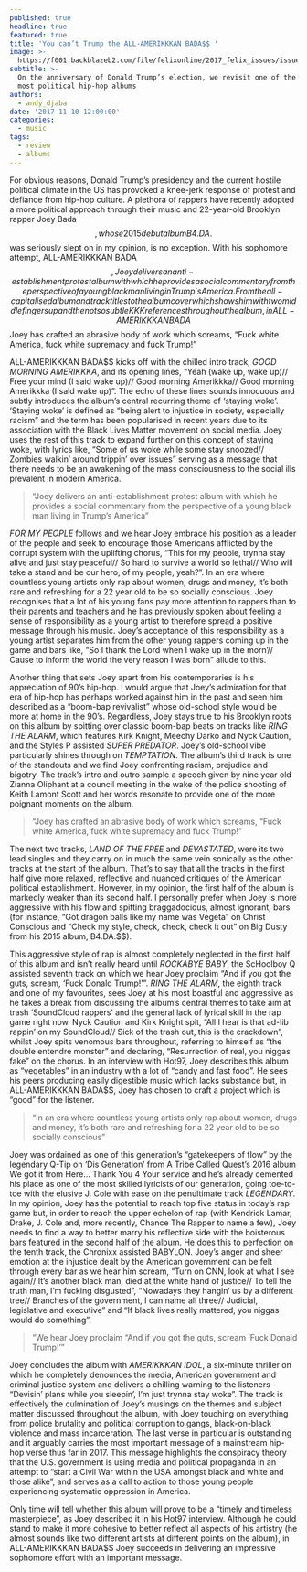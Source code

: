 ```yaml
---
published: true
headline: true
featured: true
title: 'You can’t Trump the ALL-AMERIKKKAN BADA$$ '
image: >-
  https://f001.backblazeb2.com/file/felixonline/2017_felix_issues/issue_1675/1675_music_joey.jpg
subtitle: >-
  On the anniversary of Donald Trump’s election, we revisit one of the year’s
  most political hip-hop albums
authors:
  - andy_djaba
date: '2017-11-10 12:00:00'
categories:
  - music
tags:
  - review
  - albums
---
```

For obvious reasons, Donald Trump’s presidency and the current hostile political climate in the US has provoked a knee-jerk response of protest and defiance from hip-hop culture. A plethora of rappers have recently adopted a more political approach through their music and 22-year-old Brooklyn rapper Joey Bada$$, whose 2015 debut album B4.DA.$$ was seriously slept on in my opinion, is no exception. With his sophomore attempt, ALL-AMERIKKKAN BADA$$, Joey delivers an anti-establishment protest album with which he provides a social commentary from the perspective of a young black man living in Trump’s America. From the all-capitalised album and track titles to the album cover which shows him with two middle fingers up and the not so subtle KKK references throughout the album, in ALL-AMERIKKKAN BADA$$ Joey has crafted an abrasive body of work which screams, “Fuck white America, fuck white supremacy and fuck Trump!”

ALL-AMERIKKKAN BADA$$ kicks off with the chilled intro track, _GOOD MORNING AMERIKKKA_, and its opening lines, “Yeah (wake up, wake up)// Free your mind (I said wake up)// Good morning Amerikkka// Good morning Amerikkka (I said wake up)”. The echo of these lines sounds innocuous and subtly introduces the album’s central recurring theme of ‘staying woke’. ‘Staying woke’ is defined as “being alert to injustice in society, especially racism” and the term has been popularised in recent years due to its association with the Black Lives Matter movement on social media. Joey uses the rest of this track to expand further on this concept of staying woke, with lyrics like, “Some of us woke while some stay snoozed// Zombies walkin’ around trippin’ over issues” serving as a message that there needs to be an awakening of the mass consciousness to the social ills prevalent in modern America.

> “Joey delivers an anti-establishment protest album with which he provides a social commentary from the perspective of a young black man living in Trump’s America”

_FOR MY PEOPLE_ follows and we hear Joey embrace his position as a leader of the people and seek to encourage those Americans afflicted by the corrupt system with the uplifting chorus, “This for my people, trynna stay alive and just stay peaceful// So hard to survive a world so lethal// Who will take a stand and be our hero, of my people, yeah?”. In an era where countless young artists only rap about women, drugs and money, it’s both rare and refreshing for a 22 year old to be so socially conscious. Joey recognises that a lot of his young fans pay more attention to rappers than to their parents and teachers and he has previously spoken about feeling a sense of responsibility as a young artist to therefore spread a positive message through his music. Joey’s acceptance of this responsibility as a young artist separates him from the other young rappers coming up in the game and bars like, “So I thank the Lord when I wake up in the morn’// Cause to inform the world the very reason I was born” allude to this.
 
Another thing that sets Joey apart from his contemporaries is his appreciation of 90’s hip-hop. I would argue that Joey’s admiration for that era of hip-hop has perhaps worked against him in the past and seen him described as a “boom-bap revivalist” whose old-school style would be more at home in the 90’s. Regardless, Joey stays true to his Brooklyn roots on this album by spitting over classic boom-bap beats on tracks like _RING THE ALARM_, which features Kirk Knight, Meechy Darko and Nyck Caution, and the Styles P assisted _SUPER PREDATOR_. Joey’s old-school vibe particularly shines through on _TEMPTATION_. The album’s third track is one of the standouts and we find Joey confronting racism, prejudice and bigotry. The track’s intro and outro sample a speech given by nine year old Zianna Oliphant at a council meeting in the wake of the police shooting of Keith Lamont Scott and her words resonate to provide one of the more poignant moments on the album.

> “Joey has crafted an abrasive body of work which screams, “Fuck white America, fuck white supremacy and fuck Trump!”

The next two tracks, _LAND OF THE FREE_ and _DEVASTATED_, were its two lead singles and they carry on in much the same vein sonically as the other tracks at the start of the album. That’s to say that all the tracks in the first half give more relaxed, reflective and nuanced critiques of the American political establishment. However, in my opinion, the first half of the album is markedly weaker than its second half. I personally prefer when Joey is more aggressive with his flow and spitting braggadocious, almost ignorant, bars (for instance, “Got dragon balls like my name was Vegeta” on Christ Conscious and “Check my style, check, check, check it out” on Big Dusty from his 2015 album, B4.DA.$$). 

This aggressive style of rap is almost completely neglected in the first half of this album and isn’t really heard until _ROCKABYE BABY_, the ScHoolboy Q assisted seventh track on which we hear Joey proclaim “And if you got the guts, scream, ‘Fuck Donald Trump!’”. _RING THE ALARM_, the eighth track and one of my favourites, sees Joey at his most boastful and aggressive as he takes a break from discussing the album’s central themes to take aim at trash ‘SoundCloud rappers’ and the general lack of lyrical skill in the rap game right now. Nyck Caution and Kirk Knight spit, “All I hear is that ad-lib rappin’ on my SoundCloud// Sick of the trash out, this is the crackdown”, whilst Joey spits venomous bars throughout, referring to himself as “the double entendre monster” and declaring, “Resurrection of real, you niggas fake” on the chorus. In an interview with Hot97, Joey describes this album as “vegetables” in an industry with a lot of “candy and fast food”. He sees his peers producing easily digestible music which lacks substance but, in ALL-AMERIKKKAN BADA$$, Joey has chosen to craft a project which is “good” for the listener.

> “In an era where countless young artists only rap about women, drugs and money, it’s both rare and refreshing for a 22 year old to be so socially conscious”

Joey was ordained as one of this generation’s “gatekeepers of flow” by the legendary Q-Tip on ‘Dis Generation’ from A Tribe Called Quest’s 2016 album We got it from Here… Thank You 4 Your service and he’s already cemented his place as one of the most skilled lyricists of our generation, going toe-to-toe with the elusive J. Cole with ease on the penultimate track _LEGENDARY_. In my opinion, Joey has the potential to reach top five status in today’s rap game but, in order to reach the upper echelon of rap (with Kendrick Lamar, Drake, J. Cole and, more recently, Chance The Rapper to name a few), Joey needs to find a way to better marry his reflective side with the boisterous bars featured in the second half of the album. He does this to perfection on the tenth track, the Chronixx assisted BABYLON. Joey’s anger and sheer emotion at the injustice dealt by the American government can be felt through every bar as we hear him scream, “Turn on CNN, look at what I see again// It’s another black man, died at the white hand of justice// To tell the truth man, I’m fucking disgusted”, “Nowadays they hangin’ us by a different tree// Branches of the government, I can name all three// Judicial, legislative and executive” and “If black lives really mattered, you niggas would do something”.

> “We hear Joey proclaim “And if you got the guts, scream ‘Fuck Donald Trump!’”

Joey concludes the album with _AMERIKKKAN IDOL_, a six-minute thriller on which he completely denounces the media, American government and criminal justice system and delivers a chilling warning to the listeners- “Devisin’ plans while you sleepin’, I’m just trynna stay woke”. The track is effectively the culmination of Joey’s musings on the themes and subject matter discussed throughout the album, with Joey touching on everything from police brutality and political corruption to gangs, black-on-black violence and mass incarceration. The last verse in particular is outstanding and it arguably carries the most important message of a mainstream hip-hop verse thus far in 2017. This message highlights the conspiracy theory that the U.S. government is using media and political propaganda in an attempt to “start a Civil War within the USA amongst black and white and those alike”, and serves as a call to action to those young people experiencing systematic oppression in America.

Only time will tell whether this album will prove to be a “timely and timeless masterpiece”, as Joey described it in his Hot97 interview. Although he could stand to make it more cohesive to better reflect all aspects of his artistry (he almost sounds like two different artists at different points on the album), in ALL-AMERIKKKAN BADA$$ Joey succeeds in delivering an impressive sophomore effort with an important message.

